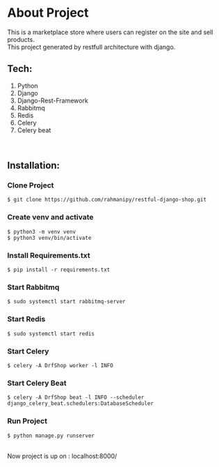 # About Project
This is a marketplace store where users can register on the site and sell products.
<br>
This project generated by restfull architecture with django.
<br>
## Tech:
1. Python
2. Django
3. Django-Rest-Framework
4. Rabbitmq
5. Redis
6. Celery
7. Celery beat
<br>

## Installation:

### Clone Project
```
$ git clone https://github.com/rahmanipy/restful-django-shop.git
```
### Create venv and activate
```
$ python3 -m venv venv
$ python3 venv/bin/activate
```
### Install Requirements.txt
```
$ pip install -r requirements.txt
```
### Start Rabbitmq
```
$ sudo systemctl start rabbitmq-server
```
### Start Redis
```
$ sudo systemctl start redis
```
### Start Celery
```
$ celery -A DrfShop worker -l INFO
```
### Start Celery Beat
```
$ celery -A DrfShop beat -l INFO --scheduler django_celery_beat.schedulers:DatabaseScheduler
```
### Run Project
```
$ python manage.py runserver
```
<br>
Now project is up on :  localhost:8000/
